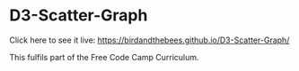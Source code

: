# D3-Scatter-Graph

Click here to see it live: https://birdandthebees.github.io/D3-Scatter-Graph/

This fulfils part of the Free Code Camp Curriculum.

